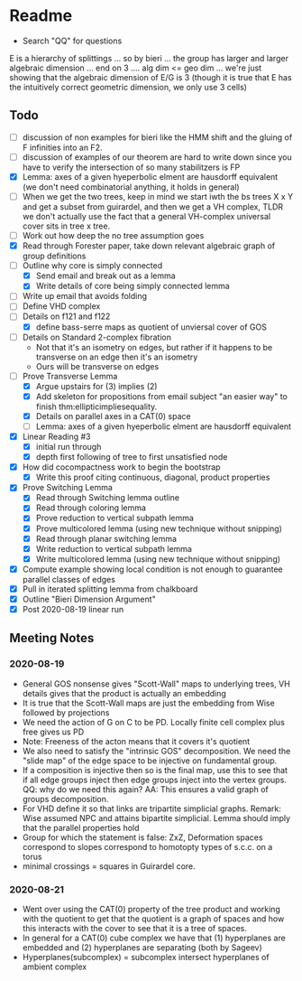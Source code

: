 # Readme

- Search "QQ" for questions

E is a hierarchy of splittings ... so by bieri ... the group has larger and larger algebraic dimension ... end on 3 .... alg dim <= geo dim
... we're just showing that the algebraic dimension of E/G is 3 (though it is true that E has the intuitively correct geometric dimension, we only use 3 cells)

## Todo
- [ ] discussion of non examples for bieri like the HMM shift and the gluing of F infinities into an F2. 
- [ ] discussion of examples of our theorem are hard to write down since you have to verify the intersection of so many stabilitzers is FP 
- [x] Lemma: axes of a given hyeperbolic elment are hausdorff equivalent (we don't need combinatorial anything, it holds in general)
- [ ] When we get the two trees, keep in mind we start iwth the bs trees X x Y and get a subset from guirardel, and then we get a VH complex, TLDR we don't actually use the fact that a general VH-complex universal cover sits in tree x tree.
- [ ] Work out how deep the no tree assumption goes
- [x] Read through Forester paper, take down relevant algebraic graph of group definitions
- [ ] Outline why core is simply connected
  - [x] Send email and break out as a lemma
  - [x] Write details of core being simply connected lemma
- [ ] Write up email that avoids folding
- [ ] Define VHD complex
- [ ] Details on f121 and f122
  - [x] define bass-serre maps as quotient of unviersal cover of GOS
- [ ] Details on Standard 2-complex fibration
  - Not that it's an isometry on edges, but rather if it happens to be transverse on an edge then it's an isometry
  - Ours will be transverse on edges
- [ ] Prove Transverse Lemma
  - [x] Argue upstairs for (3) implies (2)
  - [x] Add skeleton for propositions from email subject "an easier way" to finish thm:ellipticimpliesequality.
  - [x] Details on parallel axes in a CAT(0) space
  - [ ] Lemma: axes of a given hyeperbolic elment are hausdorff equivalent
- [x] Linear Reading #3
  - [x] initial run through
  - [x] depth first following of tree to first unsatisfied node
- [x] How did cocompactness work to begin the bootstrap
  - [x] Write this proof citing continuous, diagonal, product properties
- [x] Prove Switching Lemma
  - [x] Read through Switching lemma outline
  - [x] Read through coloring lemma
  - [x] Prove reduction to vertical subpath lemma
  - [x] Prove multicolored lemma (using new technique without snipping)
  - [x] Read through planar switching lemma
  - [x] Write reduction to vertical subpath lemma
  - [x] Write multicolored lemma (using new technique without snipping)
- [x] Compute example showing local condition is not enough to guarantee parallel classes of edges
- [x] Pull in iterated splitting lemma from chalkboard
- [x] Outline "Bieri Dimension Argument"
- [x] Post 2020-08-19 linear run

## Meeting Notes

### 2020-08-19

- General GOS nonsense gives "Scott-Wall" maps to underlying trees, VH details gives that the product is actually an embedding
- It is true that the Scott-Wall maps are just the embedding from Wise followed by projections
- We need the action of G on C to be PD. Locally finite cell complex plus free gives us PD
- Note: Freeness of the acton means that it covers it's quotient
- We also need to satisfy the "intrinsic GOS" decomposition. We need the "slide map" of the edge space to be injective on fundamental group.
- If a composition is injective then so is the final map, use this to see that if all edge groups inject then edge groups inject into the vertex groups. QQ: why do we need this again? AA: This ensures a valid graph of groups decomposition.
- For VHD define it so that links are tripartite simplicial graphs. Remark: Wise assumed NPC and attains bipartite simplicial. Lemma should imply that the parallel properties hold
- Group for which the statement is false: ZxZ, Deformation spaces correspond to slopes correspond to homotopty types of s.c.c. on a torus
- minimal crossings = squares in Guirardel core.

### 2020-08-21

- Went over using the CAT(0) property of the tree product and working with the quotient to get that the quotient is a graph of spaces and how this interacts with the cover to see that it is a tree of spaces.
- In general for a CAT(0) cube complex we have that (1) hyperplanes are embedded and (2) hyperplanes are separating (both by Sageev)
- Hyperplanes(subcomplex) = subcomplex intersect hyperplanes of ambient complex
